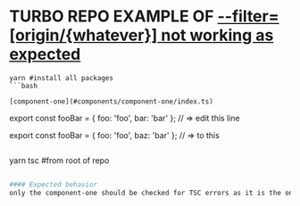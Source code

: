 # TURBO REPO EXAMPLE OF [--filter=[origin/{whatever}] not working as expected](https://github.com/vercel/turbo/issues/6311)

```
yarn #install all packages
```bash

[component-one](#components/component-one/index.ts)
```
 export const fooBar = { foo: 'foo', bar: 'bar' }; // => edit this line

 export const fooBar = { foo: 'foo', baz: 'bar' }; // => to this 
```js

```
yarn tsc  #from root of repo
```bash

#### Expected behavior
only the component-one should be checked for TSC errors as it is the only one that has been changed